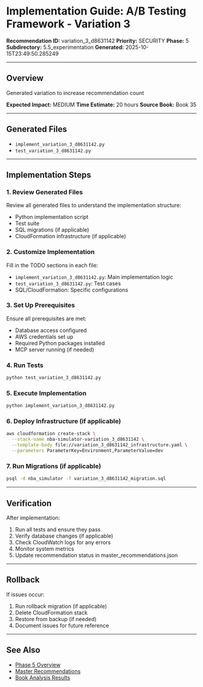 # Implementation Guide: A/B Testing Framework - Variation 3

**Recommendation ID:** variation_3_d8631142
**Priority:** SECURITY
**Phase:** 5
**Subdirectory:** 5.5_experimentation
**Generated:** 2025-10-15T23:49:50.285249

---

## Overview

Generated variation to increase recommendation count

**Expected Impact:** MEDIUM
**Time Estimate:** 20 hours
**Source Book:** Book 35

---

## Generated Files

- `implement_variation_3_d8631142.py`
- `test_variation_3_d8631142.py`

---

## Implementation Steps

### 1. Review Generated Files

Review all generated files to understand the implementation structure:
- Python implementation script
- Test suite
- SQL migrations (if applicable)
- CloudFormation infrastructure (if applicable)

### 2. Customize Implementation

Fill in the TODO sections in each file:
- `implement_variation_3_d8631142.py`: Main implementation logic
- `test_variation_3_d8631142.py`: Test cases
- SQL/CloudFormation: Specific configurations

### 3. Set Up Prerequisites

Ensure all prerequisites are met:
- Database access configured
- AWS credentials set up
- Required Python packages installed
- MCP server running (if needed)

### 4. Run Tests

```bash
python test_variation_3_d8631142.py
```

### 5. Execute Implementation

```bash
python implement_variation_3_d8631142.py
```

### 6. Deploy Infrastructure (if applicable)

```bash
aws cloudformation create-stack \
  --stack-name nba-simulator-variation_3_d8631142 \
  --template-body file://variation_3_d8631142_infrastructure.yaml \
  --parameters ParameterKey=Environment,ParameterValue=dev
```

### 7. Run Migrations (if applicable)

```bash
psql -d nba_simulator -f variation_3_d8631142_migration.sql
```

---

## Verification

After implementation:
1. Run all tests and ensure they pass
2. Verify database changes (if applicable)
3. Check CloudWatch logs for any errors
4. Monitor system metrics
5. Update recommendation status in master_recommendations.json

---

## Rollback

If issues occur:
1. Run rollback migration (if applicable)
2. Delete CloudFormation stack
3. Restore from backup (if needed)
4. Document issues for future reference

---

## See Also

- [Phase 5 Overview](/Users/ryanranft/nba-simulator-aws/docs/phases/phase_5/)
- [Master Recommendations](/Users/ryanranft/nba-mcp-synthesis/analysis_results/master_recommendations.json)
- [Book Analysis Results](/Users/ryanranft/nba-mcp-synthesis/analysis_results/)
